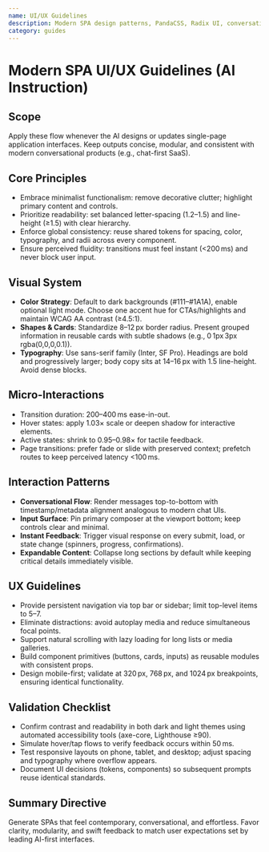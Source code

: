 ```yaml
---
name: UI/UX Guidelines
description: Modern SPA design patterns, PandaCSS, Radix UI, conversational interfaces
category: guides
---
```


# Modern SPA UI/UX Guidelines (AI Instruction)

## Scope
Apply these flow whenever the AI designs or updates single-page application interfaces. Keep outputs concise, modular, and consistent with modern conversational products (e.g., chat-first SaaS).

## Core Principles
- Embrace minimalist functionalism: remove decorative clutter; highlight primary content and controls.
- Prioritize readability: set balanced letter-spacing (1.2–1.5) and line-height (≥1.5) with clear hierarchy.
- Enforce global consistency: reuse shared tokens for spacing, color, typography, and radii across every component.
- Ensure perceived fluidity: transitions must feel instant (<200 ms) and never block user input.

## Visual System
- **Color Strategy**: Default to dark backgrounds (#111–#1A1A), enable optional light mode. Choose one accent hue for CTAs/highlights and maintain WCAG AA contrast (≥4.5:1).
- **Shapes & Cards**: Standardize 8–12 px border radius. Present grouped information in reusable cards with subtle shadows (e.g., 0 1px 3px rgba(0,0,0,0.1)).
- **Typography**: Use sans-serif family (Inter, SF Pro). Headings are bold and progressively larger; body copy sits at 14–16 px with 1.5 line-height. Avoid dense blocks.

## Micro-Interactions
- Transition duration: 200–400 ms ease-in-out.
- Hover states: apply 1.03× scale or deepen shadow for interactive elements.
- Active states: shrink to 0.95–0.98× for tactile feedback.
- Page transitions: prefer fade or slide with preserved context; prefetch routes to keep perceived latency <100 ms.

## Interaction Patterns
- **Conversational Flow**: Render messages top-to-bottom with timestamp/metadata alignment analogous to modern chat UIs.
- **Input Surface**: Pin primary composer at the viewport bottom; keep controls clear and minimal.
- **Instant Feedback**: Trigger visual response on every submit, load, or state change (spinners, progress, confirmations).
- **Expandable Content**: Collapse long sections by default while keeping critical details immediately visible.

## UX Guidelines
- Provide persistent navigation via top bar or sidebar; limit top-level items to 5–7.
- Eliminate distractions: avoid autoplay media and reduce simultaneous focal points.
- Support natural scrolling with lazy loading for long lists or media galleries.
- Build component primitives (buttons, cards, inputs) as reusable modules with consistent props.
- Design mobile-first; validate at 320 px, 768 px, and 1024 px breakpoints, ensuring identical functionality.

## Validation Checklist
- Confirm contrast and readability in both dark and light themes using automated accessibility tools (axe-core, Lighthouse ≥90).
- Simulate hover/tap flows to verify feedback occurs within 50 ms.
- Test responsive layouts on phone, tablet, and desktop; adjust spacing and typography where overflow appears.
- Document UI decisions (tokens, components) so subsequent prompts reuse identical standards.

## Summary Directive
Generate SPAs that feel contemporary, conversational, and effortless. Favor clarity, modularity, and swift feedback to match user expectations set by leading AI-first interfaces.